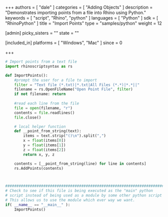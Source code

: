 +++
authors = [ "dale" ]
categories = [ "Adding Objects" ]
description = "Demonstrates importing points from a file into Rhino using Python."
keywords = [ "script", "Rhino", "python" ]
languages = [ "Python" ]
sdk = [ "RhinoPython" ]
title = "Import Points"
type = "samples/python"
weight = 12

[admin]
picky_sisters = ""
state = ""

[included_in]
platforms = [ "Windows", "Mac" ]
since = 0

+++

```python
# Import points from a text file
import rhinoscriptsyntax as rs

def ImportPoints():
    #prompt the user for a file to import
    filter = "Text file (*.txt)|*.txt|All Files (*.*)|*.*||"
    filename = rs.OpenFileName("Open Point File", filter)
    if not filename: return
    
    #read each line from the file
    file = open(filename, "r")
    contents = file.readlines()
    file.close()

    # local helper function    
    def __point_from_string(text):
        items = text.strip("()\n").split(",")
        x = float(items[0])
        y = float(items[1])
        z = float(items[2])
        return x, y, z

    contents = [__point_from_string(line) for line in contents]
    rs.AddPoints(contents)



##########################################################################
# Check to see if this file is being executed as the "main" python
# script instead of being used as a module by some other python script
# This allows us to use the module which ever way we want.
if( __name__ == "__main__" ):
    ImportPoints()
```

